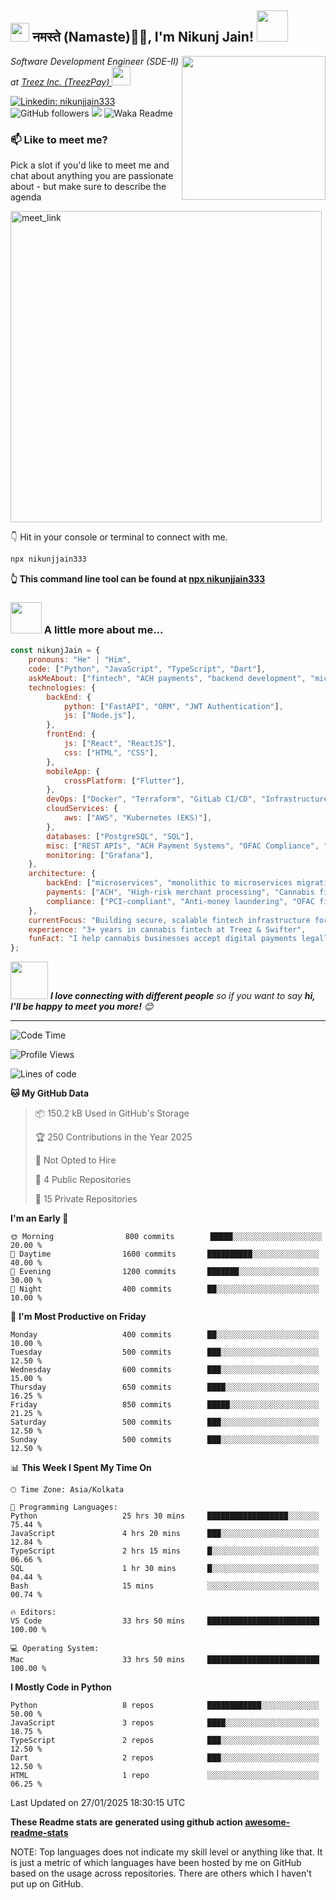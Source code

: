 <h2><img src="https://emojis.slackmojis.com/emojis/images/1531849430/4246/blob-sunglasses.gif?1531849430" width="30"/> नमस्ते (Namaste)🙏🏻, I'm Nikunj Jain! <img src="https://media.giphy.com/media/12oufCB0MyZ1Go/giphy.gif" width="50"></h2>
<img align='right' src="https://media.giphy.com/media/M9gbBd9nbDrOTu1Mqx/giphy.gif" width="230">
<p><em>Software Development Engineer (SDE-II) at <a href="https://treez.com/">Treez Inc. (TreezPay)
</a><img src="https://media.giphy.com/media/WUlplcMpOCEmTGBtBW/giphy.gif" width="30"> 
</em></p>

[![Linkedin: nikunjjain333](https://img.shields.io/badge/-nikunjjain333-blue?style=flat-square&logo=Linkedin&logoColor=white&link=https://www.linkedin.com/in/nikunjjain333/)](https://www.linkedin.com/in/nikunjjain333/)
![GitHub followers](https://img.shields.io/github/followers/nikunjjain333?label=Follow&style=social)
![](https://visitor-badge.glitch.me/badge?page_id=nikunjjain333.nikunjjain333)
![Waka Readme](https://github.com/nikunjjain333/nikunjjain333/workflows/Waka%20Readme/badge.svg)

### 📫 Like to meet me?

Pick a slot if you'd like to meet me and chat about anything you are passionate about - but make sure to describe the agenda

<a href="mailto:nikunjjain333@gmail.com" target="_blank"><img width="498" alt="meet_link" src="https://user-images.githubusercontent.com/15426564/144297439-f530f383-e73e-41e0-9914-a9b7d3f432e5.png"></a>

👇 Hit in your console or terminal to connect with me.

```bash
npx nikunjjain333
```
**👆 This command line tool can be found at [npx nikunjjain333](https://github.com/nikunjjain333/npx_card)**

### <img src="https://media.giphy.com/media/VgCDAzcKvsR6OM0uWg/giphy.gif" width="50"> A little more about me...  

```javascript
const nikunjJain = {
    pronouns: "He" | "Him",
    code: ["Python", "JavaScript", "TypeScript", "Dart"],
    askMeAbout: ["fintech", "ACH payments", "backend development", "microservices", "scalable systems"],
    technologies: {
        backEnd: {
            python: ["FastAPI", "ORM", "JWT Authentication"],
            js: ["Node.js"],
        },
        frontEnd: {
            js: ["React", "ReactJS"],
            css: ["HTML", "CSS"],
        },
        mobileApp: {
            crossPlatform: ["Flutter"],
        },
        devOps: ["Docker", "Terraform", "GitLab CI/CD", "Infrastructure as Code"],
        cloudServices: {
            aws: ["AWS", "Kubernetes (EKS)"],
        },
        databases: ["PostgreSQL", "SQL"],
        misc: ["REST APIs", "ACH Payment Systems", "OFAC Compliance", "KYC/KYB"],
        monitoring: ["Grafana"],
    },
    architecture: {
        backEnd: ["microservices", "monolithic to microservices migration"],
        payments: ["ACH", "High-risk merchant processing", "Cannabis fintech"],
        compliance: ["PCI-compliant", "Anti-money laundering", "OFAC filtering"],
    },
    currentFocus: "Building secure, scalable fintech infrastructure for high-risk industries",
    experience: "3+ years in cannabis fintech at Treez & Swifter",
    funFact: "I help cannabis businesses accept digital payments legally across 27+ US states! 🌿💳"
};
```

<img src="https://media.giphy.com/media/LnQjpWaON8nhr21vNW/giphy.gif" width="60"> <em><b>I love connecting with different people</b> so if you want to say <b>hi, I'll be happy to meet you more!</b> 😊</em>

---
<!--START_SECTION:waka-->
![Code Time](http://img.shields.io/badge/Code%20Time-2%2C500%20hrs%2030%20mins-blue)

![Profile Views](http://img.shields.io/badge/Profile%20Views-150-blue)

![Lines of code](https://img.shields.io/badge/From%20Hello%20World%20I%27ve%20Written-2.5%20million%20lines%20of%20code-blue)

**🐱 My GitHub Data** 

> 📦 150.2 kB Used in GitHub's Storage 
 > 
> 🏆 250 Contributions in the Year 2025
 > 
> 🚫 Not Opted to Hire
 > 
> 📜 4 Public Repositories 
 > 
> 🔑 15 Private Repositories 
 > 
**I'm an Early 🐤** 

```text
🌞 Morning                800 commits        █████░░░░░░░░░░░░░░░░░░░░   20.00 % 
🌆 Daytime                1600 commits       ██████████░░░░░░░░░░░░░░░   40.00 % 
🌃 Evening                1200 commits       ███████░░░░░░░░░░░░░░░░░░   30.00 % 
🌙 Night                  400 commits        ██░░░░░░░░░░░░░░░░░░░░░░░   10.00 % 
```
📅 **I'm Most Productive on Friday** 

```text
Monday                   400 commits        ██░░░░░░░░░░░░░░░░░░░░░░░   10.00 % 
Tuesday                  500 commits        ███░░░░░░░░░░░░░░░░░░░░░░   12.50 % 
Wednesday                600 commits        ███░░░░░░░░░░░░░░░░░░░░░░   15.00 % 
Thursday                 650 commits        ████░░░░░░░░░░░░░░░░░░░░░   16.25 % 
Friday                   850 commits        █████░░░░░░░░░░░░░░░░░░░░   21.25 % 
Saturday                 500 commits        ███░░░░░░░░░░░░░░░░░░░░░░   12.50 % 
Sunday                   500 commits        ███░░░░░░░░░░░░░░░░░░░░░░   12.50 % 
```


📊 **This Week I Spent My Time On** 

```text
🕑︎ Time Zone: Asia/Kolkata

💬 Programming Languages: 
Python                   25 hrs 30 mins     ██████████████████░░░░░░░   75.44 % 
JavaScript               4 hrs 20 mins      ███░░░░░░░░░░░░░░░░░░░░░░   12.84 % 
TypeScript               2 hrs 15 mins      █░░░░░░░░░░░░░░░░░░░░░░░░   06.66 % 
SQL                      1 hr 30 mins       █░░░░░░░░░░░░░░░░░░░░░░░░   04.44 % 
Bash                     15 mins            ░░░░░░░░░░░░░░░░░░░░░░░░░   00.74 % 

🔥 Editors: 
VS Code                  33 hrs 50 mins     █████████████████████████   100.00 % 

💻 Operating System: 
Mac                      33 hrs 50 mins     █████████████████████████   100.00 % 
```

**I Mostly Code in Python** 

```text
Python                   8 repos            ████████████░░░░░░░░░░░░░   50.00 % 
JavaScript               3 repos            ████░░░░░░░░░░░░░░░░░░░░░   18.75 % 
TypeScript               2 repos            ███░░░░░░░░░░░░░░░░░░░░░░   12.50 % 
Dart                     2 repos            ███░░░░░░░░░░░░░░░░░░░░░░   12.50 % 
HTML                     1 repo             ░░░░░░░░░░░░░░░░░░░░░░░░░   06.25 % 
```




 Last Updated on 27/01/2025 18:30:15 UTC
<!--END_SECTION:waka-->

**These Readme stats are generated using github action [awesome-readme-stats](https://github.com/anmol098/waka-readme-stats)**

NOTE: Top languages does not indicate my skill level or anything like that. It is just a metric of which languages have been hosted by me on GitHub based on the usage across repositories. There are others which I haven't put up on GitHub.